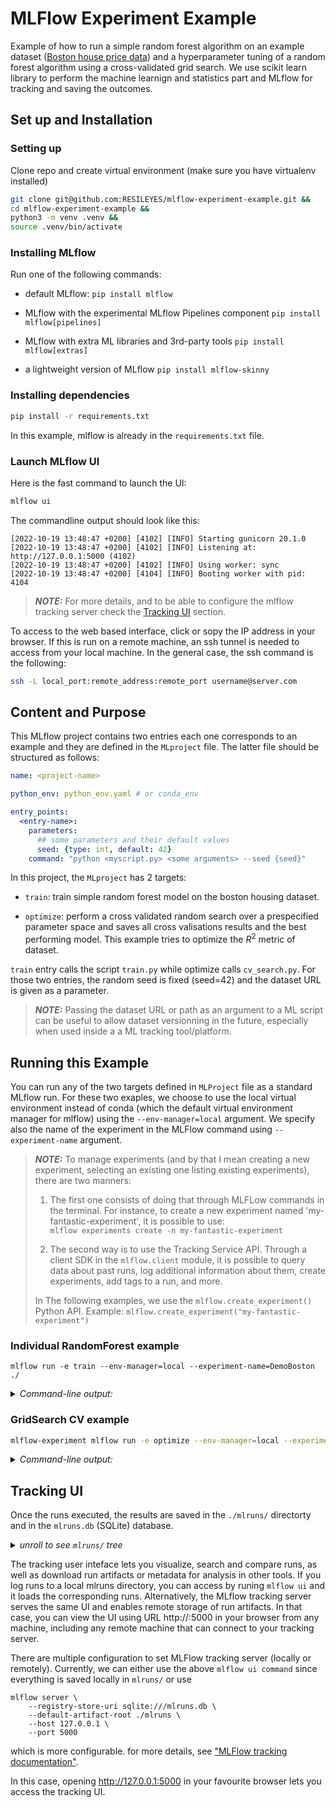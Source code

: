 # MLFlow Experiment Example

Example of how to run a simple random forest algorithm on an example dataset ([Boston house price data](http://lib.stat.cmu.edu/datasets/boston)) and a hyperparameter tuning of a random forest algorithm using a cross-validated grid search. We use scikit learn library to perform the machine learnign and statistics part and MLflow for tracking and saving the outcomes.

## Set up and Installation

### Setting up

Clone repo and create virtual environment (make sure you have virtualenv installed)

```bash
git clone git@github.com:RESILEYES/mlflow-experiment-example.git &&
cd mlflow-experiment-example &&
python3 -m venv .venv &&
source .venv/bin/activate
```

### Installing MLflow

Run one of the following commands:

- default MLflow: `pip install mlflow`

- MLflow with the experimental MLflow Pipelines component `pip install mlflow[pipelines]`

- MLflow with extra ML libraries and 3rd-party tools `pip install mlflow[extras]`

- a lightweight version of MLflow `pip install mlflow-skinny`

### Installing dependencies

```bash
pip install -r requirements.txt
```

In this example, mlflow is already in the `requirements.txt` file.

### Launch MLflow UI

Here is the fast command to launch the UI:

```bash
mlflow ui
```

The commandline output should look like this:

```plain
[2022-10-19 13:48:47 +0200] [4102] [INFO] Starting gunicorn 20.1.0
[2022-10-19 13:48:47 +0200] [4102] [INFO] Listening at: http://127.0.0.1:5000 (4102)
[2022-10-19 13:48:47 +0200] [4102] [INFO] Using worker: sync
[2022-10-19 13:48:47 +0200] [4104] [INFO] Booting worker with pid: 4104
```

 > **_NOTE:_** For more details, and to be able to configure the mlflow tracking server check the [Tracking UI](#tracking-ui) section.

To access to the web based interface, click or sopy the IP address in your browser. If this is run on a remote machine, an ssh tunnel is needed to access from your local machine. In the general case, the ssh command is the following:

```bash
ssh -L local_port:remote_address:remote_port username@server.com
```

## Content and Purpose

This MLflow project contains two entries each one corresponds to an example and they are defined in the `MLproject` file.
The latter file should be structured as follows:

```yaml
name: <project-name>

python_env: python_env.yaml # or conda_env

entry_points:
  <entry-name>:
    parameters:
      ## some parameters and their default values
      seed: {type: int, default: 42}
    command: "python <myscript.py> <some arguments> --seed {seed}"
```

In this project, the `MLproject` has 2 targets:

- `train`: train simple random forest model on the boston housing dataset.

- `optimize`: perform a cross validated random search over a prespecified parameter space and saves all cross valisations results and the best performing model. This example tries to optimize the $R^2$ metric of  dataset.

`train` entry calls the script `train.py` while optimize calls `cv_search.py`. For those two entries, the random seed is fixed (seed=42) and the dataset URL is given as a parameter.
 > **_NOTE:_** Passing the dataset URL or path as an argument to a ML script can be useful to allow dataset versionning in the future, especially when used inside a a ML tracking tool/platform.

## Running this Example

You can run any of the two targets defined in `MLProject` file as a standard MLflow run. For these two exaples, we choose to use the local virtual environment instead of conda (which the default virtual environment manager for mlflow) using the `--env-manager=local` argument. We specify also the name of the experiment in the MLFlow command using `--experiment-name` argument.

> **_NOTE:_**  To manage experiments (and by that I mean creating a new experiment, selecting an existing one listing existing experiments), there are two manners:
>
> 1. The first one consists of doing that through MLFLow commands in the terminal. For instance, to create a new experiment named 'my-fantastic-experiment', it is possible to use:<br/>
>```mlflow experiments create -n my-fantastic-experiment```
>
> 2. The second way is to use the Tracking Service API. Through a client SDK in the `mlflow.client` module, it is possible to query data about past runs, log additional information about them, create experiments, add tags to a run, and more.
>
> In The following examples, we use the `mlflow.create_experiment()` Python API. Example: `mlflow.create_experiment("my-fantastic-experiment")`

### Individual RandomForest example

```{bash}
mlflow run -e train --env-manager=local --experiment-name=DemoBoston ./
```

<details>
  <summary><i>Command-line output:</i></summary>

```{plain}
2022/09/30 14:31:40 INFO mlflow.projects: 'DemoBoston' does not exist. Creating a new experiment
2022/09/30 14:31:41 INFO mlflow.projects.utils: === Created directory /tmp/tmpxow8paww for downloading remote URIs passed to arguments of type 'path' ===
2022/09/30 14:31:41 INFO mlflow.projects.backend.local: === Running command 'python train.py http://lib.stat.cmu.edu/datasets/boston --seed 42' in run with ID '44462f4ceaaf48f1ba085aa54853ec6c' === 
Created New Experiment > ID: 1
[root][INFO]  ---------- MLFlow cfg --------- (train.py:57)
[root][INFO]  Tracking URI: http://127.0.0.1:5000 (train.py:58)
[root][INFO]  Run id:  44462f4ceaaf48f1ba085aa54853ec6c (train.py:59)
[root][INFO]  Experiment ID: 1 (train.py:60)
[root][INFO]  Artifact URI: file:///home/inarighas/Projects/mlflow-experiment/mlruns/1/44462f4ceaaf48f1ba085aa54853ec6c/artifacts (train.py:61)
Successfully registered model 'BostonPredict-RF'.
2022/09/30 14:31:45 INFO mlflow.tracking._model_registry.client: Waiting up to 300 seconds for model version to finish creation.                     Model name: BostonPredict-RF, version 1
Created version '1' of model 'BostonPredict-RF'.
[root][INFO]  ---------- logged params ---------- (train.py:90)
{'data_url': 'http://lib.stat.cmu.edu/datasets/boston',
 'max_feat': '3',
 'maxdepth': '6',
 'num_trees': '100',
 'seed': '42'}
[root][INFO]  ---------- logged metrics ---------- (train.py:90)
{'MAE': 2.299510577409418, 'R2': 0.8364934352175877, 'RMSE': 3.517660150133989}
[root][INFO]  ---------- logged tags ---------- (train.py:90)
{}
[root][INFO]  ---------- logged artifacts ---------- (train.py:90)
['model-artifact/MLmodel',
 'model-artifact/conda.yaml',
 'model-artifact/model.pkl',
 'model-artifact/python_env.yaml',
 'model-artifact/requirements.txt']
2022/09/30 14:31:45 INFO mlflow.projects: === Run (ID '44462f4ceaaf48f1ba085aa54853ec6c') succeeded ===
```

</details>

### GridSearch CV example

```bash
mlflow-experiment mlflow run -e optimize --env-manager=local --experiment-name=DemoBoston ./ 
```

<details>
  <summary><i>Command-line output:</i></summary>

```{plain}
2022/09/30 14:36:24 INFO mlflow.projects.utils: === Created directory /tmp/tmp3zum_96o for downloading remote URIs passed to arguments of type 'path' ===
2022/09/30 14:36:24 INFO mlflow.projects.backend.local: === Running command 'python cv_search.py http://lib.stat.cmu.edu/datasets/boston --seed 42' in run with ID 'cc4cc85ff76e422ebac274ec8dc1e653' === 
[root][DEBUG]  Created New Experiment > ID: 1 (cv_search.py:129)
[root][INFO]  Logging parameters (cv_search.py:41)
[root][INFO]  Logging metrics (cv_search.py:47)
[root][INFO]  Logging model (cv_search.py:63)
Successfully registered model 'BostonDemo-Opt-RF'.
2022/09/30 14:36:55 INFO mlflow.tracking._model_registry.client: Waiting up to 300 seconds for model version to finish creation.                     Model name: BostonDemo-Opt-RF, version 1
Created version '1' of model 'BostonDemo-Opt-RF'.
[root][INFO]  Logging CV results matrix (cv_search.py:70)
[root][DEBUG]  Creating artifact temp directory /tmp/tmp2r1hfg_b (cv_search.py:72)
[root][INFO]  Logging extra data related to the experiment (cv_search.py:81)
[root][DEBUG]  ---------- MLFlow cfg --------- (cv_search.py:88)
[root][DEBUG]  Parent RunID: cc4cc85ff76e422ebac274ec8dc1e653 - ExpID: 1 (cv_search.py:89)
[root][DEBUG]  Artifact URI: file:///home/inarighas/Projects/mlflow-experiment/mlruns/1/cc4cc85ff76e422ebac274ec8dc1e653/artifacts (cv_search.py:90)
[root][DEBUG]  ---------- logged params ---------- (cv_search.py:93)
[root][DEBUG]  {'data_url': 'http://lib.stat.cmu.edu/datasets/boston', 'folds': '5', 'n_estimators': '200', 'max_depth': '9', 'criterion': 'poisson', 'max_features': 'log2', 'seed': '42'} (cv_search.py:94)
[root][DEBUG]  ---------- logged metrics ---------- (cv_search.py:93)
[root][DEBUG]  {'RMSE': 3.1589819580824265, 'R2': 0.8639212845507542, 'std_test_score': 0.04804912982520214, 'MAE': 2.007434222111125, 'mean_test_score': 0.8474457246627329} (cv_search.py:94)
[root][DEBUG]  ---------- logged tags ---------- (cv_search.py:93)
[root][DEBUG]  {} (cv_search.py:94)
[root][DEBUG]  ---------- logged artifacts ---------- (cv_search.py:93)
[root][DEBUG]  ['BostonPredict-RF/MLmodel', 'BostonPredict-RF/conda.yaml', 'BostonPredict-RF/model.pkl', 'BostonPredict-RF/python_env.yaml', 'BostonPredict-RF/requirements.txt', 'cv_results/2022-09-30T14.36.55-cv_results_BostonPredict-RF.csv'] (cv_search.py:94)
2022/09/30 14:36:55 INFO mlflow.projects: === Run (ID 'cc4cc85ff76e422ebac274ec8dc1e653') succeeded ===
```

</details>

## Tracking UI

Once the runs executed, the results are saved in the `./mlruns/` directorty and in the `mlruns.db` (SQLite) database.

<details><summary><i> unroll to see <code>mlruns/</code> tree</i></summary>

```{plain}
mlruns/
├── 0
│   └── meta.yaml
└── 1
    ├── 44462f4ceaaf48f1ba085aa54853ec6c
    │   ├── artifacts
    │   │   └── model-artifact
    │   │       ├── conda.yaml
    │   │       ├── MLmodel
    │   │       ├── model.pkl
    │   │       ├── python_env.yaml
    │   │       └── requirements.txt
    │   ├── meta.yaml
    │   ├── metrics
    │   │   ├── MAE
    │   │   ├── R2
    │   │   └── RMSE
    │   ├── params
    │   │   ├── data_url
    │   │   ├── maxdepth
    │   │   ├── max_feat
    │   │   ├── num_trees
    │   │   └── seed
    │   └── tags
    │       ├── mlflow.log-model.history
    │       ├── mlflow.project.backend
    │       ├── mlflow.project.entryPoint
    │       ├── mlflow.runName
    │       ├── mlflow.source.name
    │       ├── mlflow.source.type
    │       └── mlflow.user
    ├── cc4cc85ff76e422ebac274ec8dc1e653
    │   ├── artifacts
    │   │   ├── BostonPredict-RF
    │   │   │   ├── conda.yaml
    │   │   │   ├── MLmodel
    │   │   │   ├── model.pkl
    │   │   │   ├── python_env.yaml
    │   │   │   └── requirements.txt
    │   │   └── cv_results
    │   │       └── 2022-09-30T14.36.55-cv_results_BostonPredict-RF.csv
    │   ├── meta.yaml
    │   ├── metrics
    │   │   ├── MAE
    │   │   ├── mean_test_score
    │   │   ├── R2
    │   │   ├── RMSE
    │   │   └── std_test_score
    │   ├── params
    │   │   ├── criterion
    │   │   ├── data_url
    │   │   ├── folds
    │   │   ├── max_depth
    │   │   ├── max_features
    │   │   ├── n_estimators
    │   │   └── seed
    │   └── tags
    │       ├── mlflow.log-model.history
    │       ├── mlflow.note.content
    │       ├── mlflow.project.backend
    │       ├── mlflow.project.entryPoint
    │       ├── mlflow.runName
    │       ├── mlflow.source.name
    │       ├── mlflow.source.type
    │       └── mlflow.user
    └── meta.yaml

15 directories, 50 files
```

</details>

The tracking user inteface lets you visualize, search and compare runs, as well as download run artifacts or metadata for analysis in other tools.
If you log runs to a local mlruns directory, you can access by runing `mlflow ui` and it loads the corresponding runs. Alternatively, the MLflow tracking server serves the same UI and enables remote storage of run artifacts. In that case, you can view the UI using URL http://<ip address of your MLflow tracking server>:5000 in your browser from any machine, including any remote machine that can connect to your tracking server.

There are multiple configuration to set MLFlow tracking server (locally or remotely). Currently, we can either use the above `mlflow ui command` since everything is saved locally in `mlruns/` or use

```{bash}
mlflow server \
    --registry-store-uri sqlite:///mlruns.db \
    --default-artifact-root ./mlruns \
    --host 127.0.0.1 \
    --port 5000
```

which is more configurable. for more details, see ["MLFlow tracking documentation"](https://www.mlflow.org/docs/latest/tracking.html#how-runs-and-artifacts-are-recorded).

In this case, opening  <http://127.0.0.1:5000> in your favourite browser lets you access the tracking UI.
